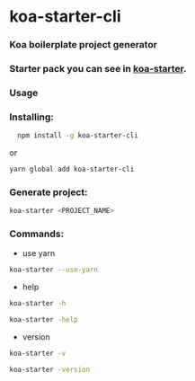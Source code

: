 # koa-starter-cli

### Koa boilerplate project generator

### Starter pack you can see in [koa-starter](https://github.com/VamOSGS/koa-starter).

### Usage

### Installing:

```bash
  npm install -g koa-starter-cli
```

or

```bash
yarn global add koa-starter-cli
```

### Generate project:

```bash
koa-starter <PROJECT_NAME>
```

### Commands:

* use yarn

```bash
koa-starter --use-yarn
```

* help

```bash
koa-starter -h
```

```bash
koa-starter -help
```

* version

```bash
koa-starter -v
```

```bash
koa-starter -version
```

